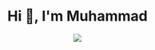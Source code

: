 <h1 align="center">Hi 👋, I'm Muhammad</h1>


<div align="center">
<img src="https://komarev.com/ghpvc/?username=dealwithmuhammad&&style=flat-square" align="center" />
</div>  
<!-- ## Github Stats  
<br/>  
<div align="center"><img src="https://github-readme-stats.vercel.app/api?username=dealwithmuhammad&show_icons=true&count_private=true&hide_border=true" align="center" /></div>  
